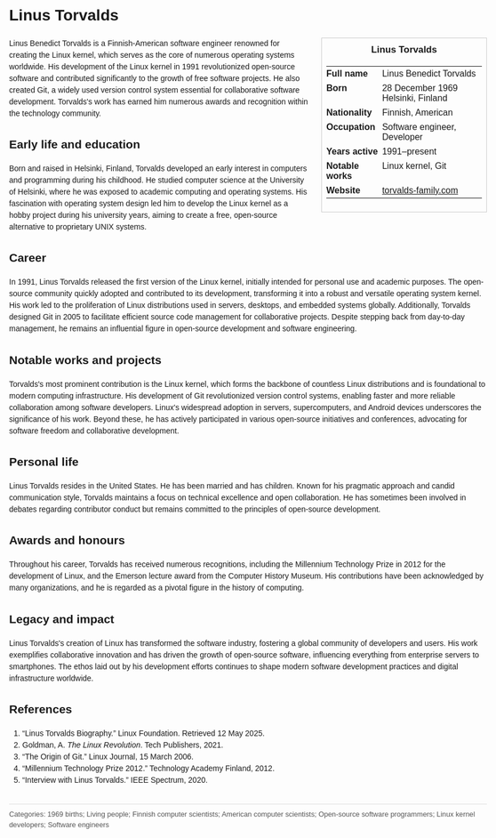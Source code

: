 <!DOCTYPE html>
<html>
<head>
  <title>Linus Torvalds – Profile</title>
  <style>
    body { font-family: Arial, sans-serif; margin: 2rem auto; max-width: 960px; line-height: 1.5; }
    aside.infobox { float: right; width: 280px; margin: 0 0 1rem 1.5rem; border: 1px solid #ccc; padding: 0.5rem; font-size: 0.9rem; }
    aside.infobox h3 { text-align: center; margin-top: 0; }
    aside.infobox table { width: 100%; border-collapse: collapse; }
    aside.infobox td { padding: 0.25rem 0; vertical-align: top; }
    h1 { margin-top: 0; }
    footer.categories { font-size: 0.8rem; color: #555; border-top: 1px solid #ddd; padding-top: 0.5rem; margin-top: 2rem; }
  </style>
</head>
<body>
  <h1>Linus Torvalds</h1>
  <aside class="infobox">
    <h3>Linus Torvalds</h3>
    <table>
      <tr><td><strong>Full name</strong></td><td>Linus Benedict Torvalds</td></tr>
      <tr><td><strong>Born</strong></td><td>28 December 1969<br>Helsinki, Finland</td></tr>
      <tr><td><strong>Nationality</strong></td><td>Finnish, American</td></tr>
      <tr><td><strong>Occupation</strong></td><td>Software engineer, Developer</td></tr>
      <tr><td><strong>Years active</strong></td><td>1991–present</td></tr>
      <tr><td><strong>Notable works</strong></td><td>Linux kernel, Git</td></tr>
      <tr><td><strong>Website</strong></td><td><a href="https://torvalds-family.com">torvalds-family.com</a></td></tr>
    </table>
  </aside>
  <p>Linus Benedict Torvalds is a Finnish-American software engineer renowned for creating the Linux kernel, which serves as the core of numerous operating systems worldwide. His development of the Linux kernel in 1991 revolutionized open-source software and contributed significantly to the growth of free software projects. He also created Git, a widely used version control system essential for collaborative software development. Torvalds's work has earned him numerous awards and recognition within the technology community.</p>

  <h2>Early life and education</h2>
  <p>Born and raised in Helsinki, Finland, Torvalds developed an early interest in computers and programming during his childhood. He studied computer science at the University of Helsinki, where he was exposed to academic computing and operating systems. His fascination with operating system design led him to develop the Linux kernel as a hobby project during his university years, aiming to create a free, open-source alternative to proprietary UNIX systems.</p>

  <h2>Career</h2>
  <p>In 1991, Linus Torvalds released the first version of the Linux kernel, initially intended for personal use and academic purposes. The open-source community quickly adopted and contributed to its development, transforming it into a robust and versatile operating system kernel. His work led to the proliferation of Linux distributions used in servers, desktops, and embedded systems globally. Additionally, Torvalds designed Git in 2005 to facilitate efficient source code management for collaborative projects. Despite stepping back from day-to-day management, he remains an influential figure in open-source development and software engineering.</p>

  <h2>Notable works and projects</h2>
  <p>Torvalds's most prominent contribution is the Linux kernel, which forms the backbone of countless Linux distributions and is foundational to modern computing infrastructure. His development of Git revolutionized version control systems, enabling faster and more reliable collaboration among software developers. Linux's widespread adoption in servers, supercomputers, and Android devices underscores the significance of his work. Beyond these, he has actively participated in various open-source initiatives and conferences, advocating for software freedom and collaborative development.</p>

  <h2>Personal life</h2>
  <p>Linus Torvalds resides in the United States. He has been married and has children. Known for his pragmatic approach and candid communication style, Torvalds maintains a focus on technical excellence and open collaboration. He has sometimes been involved in debates regarding contributor conduct but remains committed to the principles of open-source development.</p>

  <h2>Awards and honours</h2>
  <p>Throughout his career, Torvalds has received numerous recognitions, including the Millennium Technology Prize in 2012 for the development of Linux, and the Emerson lecture award from the Computer History Museum. His contributions have been acknowledged by many organizations, and he is regarded as a pivotal figure in the history of computing.</p>

  <h2>Legacy and impact</h2>
  <p>Linus Torvalds's creation of Linux has transformed the software industry, fostering a global community of developers and users. His work exemplifies collaborative innovation and has driven the growth of open-source software, influencing everything from enterprise servers to smartphones. The ethos laid out by his development efforts continues to shape modern software development practices and digital infrastructure worldwide.</p>

  <h2>References</h2>
  <ol>
    <li>“Linus Torvalds Biography.” Linux Foundation. Retrieved 12 May 2025.</li>
    <li>Goldman, A. <i>The Linux Revolution</i>. Tech Publishers, 2021.</li>
    <li>“The Origin of Git.” Linux Journal, 15 March 2006.</li>
    <li>“Millennium Technology Prize 2012.” Technology Academy Finland, 2012.</li>
    <li>“Interview with Linus Torvalds.” IEEE Spectrum, 2020.</li>
  </ol>

  <footer class="categories">Categories: 1969 births; Living people; Finnish computer scientists; American computer scientists; Open-source software programmers; Linux kernel developers; Software engineers</footer>
</body>
</html>
